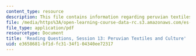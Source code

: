 ```yaml
---
content_type: resource
description: This file contains information regarding peruvian textiles and culture.
file: /media/https%3A/open-learning-course-data-rc.s3.amazonaws.com/es-272-culture-tech-spring-2003/e3658681bf1dfc3134f104340ee72317_MITES_272S03_q13.pdf
file_type: application/pdf
resourcetype: Document
title: 'Reading Questions, Session 13: Peruvian Textiles and Culture'
uid: e3658681-bf1d-fc31-34f1-04340ee72317
---
```

